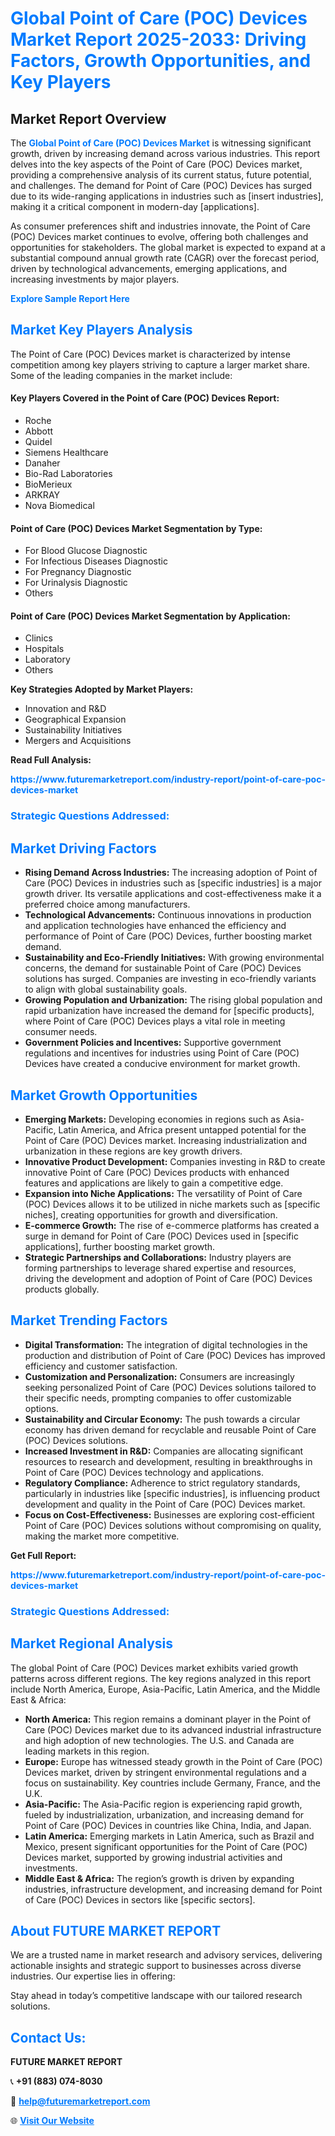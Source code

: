 <h1 style="color: #007BFF;">Global Point of Care (POC) Devices Market Report 2025-2033: Driving Factors, Growth Opportunities, and Key Players</h1>

<section id="overview">
<h2>Market Report Overview</h2>
<p>The <a href="https://www.futuremarketreport.com/industry-report/point-of-care-poc-devices-market" style="color: #007BFF; text-decoration: none;"><strong>Global Point of Care (POC) Devices Market</strong></a> is witnessing significant growth, driven by increasing demand across various industries. This report delves into the key aspects of the Point of Care (POC) Devices market, providing a comprehensive analysis of its current status, future potential, and challenges. The demand for Point of Care (POC) Devices has surged due to its wide-ranging applications in industries such as [insert industries], making it a critical component in modern-day [applications].</p>
<p>As consumer preferences shift and industries innovate, the Point of Care (POC) Devices market continues to evolve, offering both challenges and opportunities for stakeholders. The global market is expected to expand at a substantial compound annual growth rate (CAGR) over the forecast period, driven by technological advancements, emerging applications, and increasing investments by major players.</p>
</section>

<section id="overview">
<p><a href="https://www.futuremarketreport.com/request-sample/reportId=59182" style="color: #007BFF; text-decoration: none;"><strong>Explore Sample Report Here</strong></a></p>
</section>

<section id="key-players">
<h2 style="color: #007BFF;">Market Key Players Analysis</h2>
<p>The Point of Care (POC) Devices market is characterized by intense competition among key players striving to capture a larger market share. Some of the leading companies in the market include:</p>
<h4>Key Players Covered in the Point of Care (POC) Devices Report:</h4>
<ul><li>Roche</li><li>Abbott</li><li>Quidel</li><li>Siemens Healthcare</li><li>Danaher</li><li>Bio-Rad Laboratories</li><li>BioMerieux</li><li>ARKRAY</li><li>Nova Biomedical</li></ul>
<h4>Point of Care (POC) Devices Market Segmentation by Type:</h4>
<ul><li>For Blood Glucose Diagnostic</li><li>For Infectious Diseases Diagnostic</li><li>For Pregnancy Diagnostic</li><li>For Urinalysis Diagnostic</li><li>Others</li></ul>

<h4>Point of Care (POC) Devices Market Segmentation by Application:</h4>
<ul><li>Clinics</li><li>Hospitals</li><li>Laboratory</li><li>Others</li></ul>
<p><strong>Key Strategies Adopted by Market Players:</strong></p>
<ul>
<li>Innovation and R&D</li>
<li>Geographical Expansion</li>
<li>Sustainability Initiatives</li>
<li>Mergers and Acquisitions</li>
</ul>
</section>

<section>
<p><strong>Read Full Analysis: </strong></p><a href="https://www.futuremarketreport.com/industry-report/point-of-care-poc-devices-market" style="color: #007BFF; text-decoration: none;"><strong>https://www.futuremarketreport.com/industry-report/point-of-care-poc-devices-market</strong></a>
<h3 style="color: #007BFF;">Strategic Questions Addressed:</h3>
</section>

<section id="driving-factors">
<h2 style="color: #007BFF;">Market Driving Factors</h2>
<ul>
<li><strong>Rising Demand Across Industries:</strong> The increasing adoption of Point of Care (POC) Devices in industries such as [specific industries] is a major growth driver. Its versatile applications and cost-effectiveness make it a preferred choice among manufacturers.</li>
<li><strong>Technological Advancements:</strong> Continuous innovations in production and application technologies have enhanced the efficiency and performance of Point of Care (POC) Devices, further boosting market demand.</li>
<li><strong>Sustainability and Eco-Friendly Initiatives:</strong> With growing environmental concerns, the demand for sustainable Point of Care (POC) Devices solutions has surged. Companies are investing in eco-friendly variants to align with global sustainability goals.</li>
<li><strong>Growing Population and Urbanization:</strong> The rising global population and rapid urbanization have increased the demand for [specific products], where Point of Care (POC) Devices plays a vital role in meeting consumer needs.</li>
<li><strong>Government Policies and Incentives:</strong> Supportive government regulations and incentives for industries using Point of Care (POC) Devices have created a conducive environment for market growth.</li>
</ul>
</section>

<section id="growth-opportunities">
<h2 style="color: #007BFF;">Market Growth Opportunities</h2>
<ul>
<li><strong>Emerging Markets:</strong> Developing economies in regions such as Asia-Pacific, Latin America, and Africa present untapped potential for the Point of Care (POC) Devices market. Increasing industrialization and urbanization in these regions are key growth drivers.</li>
<li><strong>Innovative Product Development:</strong> Companies investing in R&D to create innovative Point of Care (POC) Devices products with enhanced features and applications are likely to gain a competitive edge.</li>
<li><strong>Expansion into Niche Applications:</strong> The versatility of Point of Care (POC) Devices allows it to be utilized in niche markets such as [specific niches], creating opportunities for growth and diversification.</li>
<li><strong>E-commerce Growth:</strong> The rise of e-commerce platforms has created a surge in demand for Point of Care (POC) Devices used in [specific applications], further boosting market growth.</li>
<li><strong>Strategic Partnerships and Collaborations:</strong> Industry players are forming partnerships to leverage shared expertise and resources, driving the development and adoption of Point of Care (POC) Devices products globally.</li>
</ul>
</section>

<section id="trending-factors">
<h2 style="color: #007BFF;">Market Trending Factors</h2>
<ul>
<li><strong>Digital Transformation:</strong> The integration of digital technologies in the production and distribution of Point of Care (POC) Devices has improved efficiency and customer satisfaction.</li>
<li><strong>Customization and Personalization:</strong> Consumers are increasingly seeking personalized Point of Care (POC) Devices solutions tailored to their specific needs, prompting companies to offer customizable options.</li>
<li><strong>Sustainability and Circular Economy:</strong> The push towards a circular economy has driven demand for recyclable and reusable Point of Care (POC) Devices solutions.</li>
<li><strong>Increased Investment in R&D:</strong> Companies are allocating significant resources to research and development, resulting in breakthroughs in Point of Care (POC) Devices technology and applications.</li>
<li><strong>Regulatory Compliance:</strong> Adherence to strict regulatory standards, particularly in industries like [specific industries], is influencing product development and quality in the Point of Care (POC) Devices market.</li>
<li><strong>Focus on Cost-Effectiveness:</strong> Businesses are exploring cost-efficient Point of Care (POC) Devices solutions without compromising on quality, making the market more competitive.</li>
</ul>
</section>

<section>
<p><strong>Get Full Report: </strong></p><a href="https://www.futuremarketreport.com/industry-report/point-of-care-poc-devices-market" style="color: #007BFF; text-decoration: none;"><strong>https://www.futuremarketreport.com/industry-report/point-of-care-poc-devices-market</strong></a>
<h3 style="color: #007BFF;">Strategic Questions Addressed:</h3>
</section>


<section id="regional-analysis">
<h2 style="color: #007BFF;">Market Regional Analysis</h2>
<p>The global Point of Care (POC) Devices market exhibits varied growth patterns across different regions. The key regions analyzed in this report include North America, Europe, Asia-Pacific, Latin America, and the Middle East & Africa:</p>
<ul>
<li><strong>North America:</strong> This region remains a dominant player in the Point of Care (POC) Devices market due to its advanced industrial infrastructure and high adoption of new technologies. The U.S. and Canada are leading markets in this region.</li>
<li><strong>Europe:</strong> Europe has witnessed steady growth in the Point of Care (POC) Devices market, driven by stringent environmental regulations and a focus on sustainability. Key countries include Germany, France, and the U.K.</li>
<li><strong>Asia-Pacific:</strong> The Asia-Pacific region is experiencing rapid growth, fueled by industrialization, urbanization, and increasing demand for Point of Care (POC) Devices in countries like China, India, and Japan.</li>
<li><strong>Latin America:</strong> Emerging markets in Latin America, such as Brazil and Mexico, present significant opportunities for the Point of Care (POC) Devices market, supported by growing industrial activities and investments.</li>
<li><strong>Middle East & Africa:</strong> The region’s growth is driven by expanding industries, infrastructure development, and increasing demand for Point of Care (POC) Devices in sectors like [specific sectors].</li>
</ul>
</section>

<footer>
<h2 style="color: #007BFF;">About FUTURE MARKET REPORT</h2>
<p>We are a trusted name in market research and advisory services, delivering actionable insights and strategic support to businesses across diverse industries. Our expertise lies in offering:</p>

<p>Stay ahead in today’s competitive landscape with our tailored research solutions.</p>

<h2 style="color: #007BFF;">Contact Us:</h2>
<p><strong>FUTURE MARKET REPORT</strong></p>
<p>📞 <strong>+91 (883) 074-8030</strong></p>
<p>📧 <strong><a href="mailto:help@futuremarketreport.com" style="color: #007BFF;">help@futuremarketreport.com</a></strong></p>
<p>🌐 <strong><a href="https://www.futuremarketreport.com/" style="color: #007BFF;">Visit Our Website</a></strong></p>
</footer>
